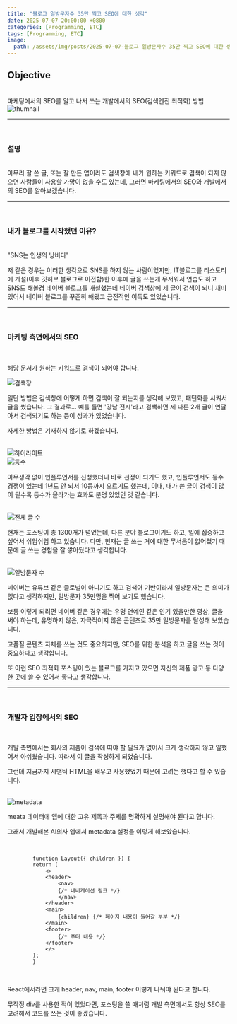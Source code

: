 ```yaml
---
title: "블로그 일방문자수 35만 찍고 SEO에 대한 생각"
date: 2025-07-07 20:00:00 +0800
categories: [Programming, ETC]
tags: [Programming, ETC]
image:
  path: /assets/img/posts/2025-07-07-블로그 일방문자수 35만 찍고 SEO에 대한 생각/1.png
---
```


## Objective

<br>
마케팅에서의 SEO를 알고 나서 쓰는 개발에서의 SEO(검색엔진 최적화) 방법

<img src="/assets/img/posts/2025-07-07-블로그 일방문자수 35만 찍고 SEO에 대한 생각/1.png" alt="thumnail">

<hr>
<br>

### 설명

<br>
아무리 잘 쓴 글, 또는 잘 만든 앱이라도 검색창에 내가 원하는 키워드로 검색이 되지 않으면 사람들이 사용할 가망이 없을 수도 있는데, 그러면 마케팅에서의 SEO와 개발에서의 SEO를 알아보겠습니다.

<hr>
<br>


### 내가 블로그를 시작했던 이유?

<br>
"SNS는 인생의 낭비다"

저 같은 경우는 이러한 생각으로 SNS를 하지 않는 사람이었지만, IT블로그를 티스토리에 개설(이후 깃허브 블로그로 이전함)한 이후에 글을 쓰는게 무서워서 연습도 하고 SNS도 해볼겸 네이버 블로그를 개설했는데 네이버 검색창에 제 글이 검색이 되니 재미있어서 네이버 블로그를 꾸준히 해왔고 금전적인 이득도 있었습니다.

<hr>
<br>

### 마케팅 측면에서의 SEO

<br>

해당 문서가 원하는 키워드로 검색이 되어야 합니다.

<img src="/assets/img/posts/2025-07-07-블로그 일방문자수 35만 찍고 SEO에 대한 생각/6.png" alt="검색창">

일단 방법은 검색창에 어떻게 하면 검색이 잘 되는지를 생각해 보았고, 패턴화를 시켜서 글을 썼습니다.
그 결과로...
예를 들면 '강남 전시'라고 검색하면 제 다른 2개 글이 연달아서 검색되기도 하는 등이 성과가 있었습니다.

자세한 방법은 기재하지 않기로 하겠습니다.

<br>
<img src="/assets/img/posts/2025-07-07-블로그 일방문자수 35만 찍고 SEO에 대한 생각/3.png" alt="하이라이트">

<br>
<img src="/assets/img/posts/2025-07-07-블로그 일방문자수 35만 찍고 SEO에 대한 생각/4.png" alt="등수">

아무생각 없이 인플루언서를 신청했더니 바로 선정이 되기도 했고,
인플루언서도 등수 경쟁이 있는데 1년도 안 되서 10등까지 오르기도 했는데,
이때, 내가 쓴 글이 검색이 많이 될수록 등수가 올라가는 효과도 분명 있었던 것 같습니다.

<br>
<img src="/assets/img/posts/2025-07-07-블로그 일방문자수 35만 찍고 SEO에 대한 생각/2.png" alt="전체 글 수">

현재는 포스팅이 총 1300개가 넘었는데, 다른 분야 블로그이기도 하고, 일에 집중하고 싶어서 쉬엄쉬엄 하고 있습니다.
다만, 현재는 글 쓰는 거에 대한 무서움이 없어졌기 때문에 글 쓰는 경험을 잘 쌓아뒀다고 생각합니다.

<br>
<img src="/assets/img/posts/2025-07-07-블로그 일방문자수 35만 찍고 SEO에 대한 생각/5.png" alt="일방문자 수">

네이버는 유튜브 같은 글로벌이 아니기도 하고 검색어 기반이라서 일방문자는 큰 의미가 없다고 생각하지만, 일방문자 35만명을 찍어 보기도 했습니다.

보통 이렇게 되려면 네이버 같은 경우에는 유명 연예인 같은 인기 있을만한 영상, 글을 써야 하는데, 유명하지 않은, 자극적이지 않은 콘텐츠로 35만 일방문자를 달성해 보았습니다.

고품질 콘텐츠 자체를 쓰는 것도 중요하지만,
SEO를 위한 분석을 하고 글을 쓰는 것이 중요하다고 생각합니다.

또 이런 SEO 최적화 포스팅이 있는 블로그를 가지고 있으면 자신의 제품 광고 등 다양한 곳에 쓸 수 있어서 좋다고 생각합니다.

<hr>
<br>

### 개발자 입장에서의 SEO

<br>

개발 측면에서는 회사의 제품이 검색에 떠야 할 필요가 없어서
크게 생각하지 않고 일했어서 아쉬웠습니다.
따라서 이 글을 작성하게 되었습니다.

그런데 지금까지 시맨틱 HTML을 배우고 사용했었기 때문에 고려는 했다고 할 수 있습니다.

<br>
<img src="/assets/img/posts/2025-07-07-블로그 일방문자수 35만 찍고 SEO에 대한 생각/8.png" alt="metadata">

meata 데이터에 앱에 대한 고유 제목과 주제를 명확하게 설명해야 된다고 합니다.

그래서 개발해본 AI의사 앱에서 metadata 설정을 이렇게 해보았습니다.


<br>

            function Layout({ children }) {
            return (
                <>
                <header>
                    <nav>
                    {/* 네비게이션 링크 */}
                    </nav>
                </header>
                <main>
                    {children} {/* 페이지 내용이 들어갈 부분 */}
                </main>
                <footer>
                    {/* 푸터 내용 */}
                </footer>
                </>
            );
            }     

<br>

React에서라면 크게 header, nav, main, footer 이렇게 나눠야 된다고 합니다.

무작정 div를 사용한 적이 있었다면,
포스팅을 쓸 때처럼 개발 측면에서도 항상 SEO를 고려해서 코드를 쓰는 것이 좋겠습니다.
























